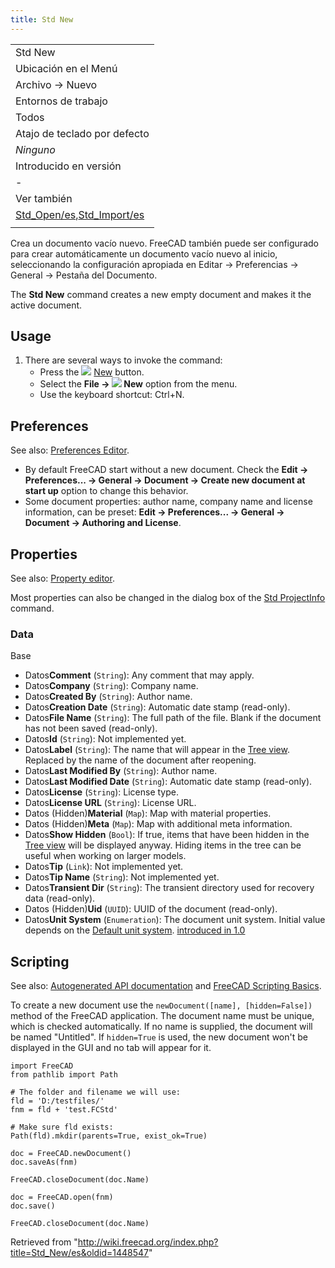 ```yaml
---
title: Std New
---
```

|  |
| --- |
| Std New |
| Ubicación en el Menú |
| Archivo -> Nuevo |
| Entornos de trabajo |
| Todos |
| Atajo de teclado por defecto |
| *Ninguno* |
| Introducido en versión |
| - |
| Ver también |
| [Std\_Open/es](/Std_Open/es "Std Open/es"),[Std\_Import/es](/Std_Import/es "Std Import/es") |
|  |

Crea un documento vacío nuevo. FreeCAD también puede ser configurado para crear automáticamente un documento vacío nuevo al inicio, seleccionando la configuración apropiada en Editar -> Preferencias -> General -> Pestaña del Documento.

The **Std New** command creates a new empty document and makes it the active document.

## Usage

1. There are several ways to invoke the command:
   * Press the ![](/images/Std_New.svg) [New](/Std_New "Std New") button.
   * Select the **File → ![](/images/Std_New.svg) New** option from the menu.
   * Use the keyboard shortcut: Ctrl+N.

## Preferences

See also: [Preferences Editor](/Preferences_Editor "Preferences Editor").

* By default FreeCAD start without a new document. Check the **Edit → Preferences... → General → Document → Create new document at start up** option to change this behavior.
* Some document properties: author name, company name and license information, can be preset: **Edit → Preferences... → General → Document → Authoring and License**.

## Properties

See also: [Property editor](/Property_editor "Property editor").

Most properties can also be changed in the dialog box of the [Std ProjectInfo](/Std_ProjectInfo "Std ProjectInfo") command.

### Data

Base

* Datos**Comment** (`String`): Any comment that may apply.
* Datos**Company** (`String`): Company name.
* Datos**Created By** (`String`): Author name.
* Datos**Creation Date** (`String`): Automatic date stamp (read-only).
* Datos**File Name** (`String`): The full path of the file. Blank if the document has not been saved (read-only).
* Datos**Id** (`String`): Not implemented yet.
* Datos**Label** (`String`): The name that will appear in the [Tree view](/Tree_view "Tree view"). Replaced by the name of the document after reopening.
* Datos**Last Modified By** (`String`): Author name.
* Datos**Last Modified Date** (`String`): Automatic date stamp (read-only).
* Datos**License** (`String`): License type.
* Datos**License URL** (`String`): License URL.
* Datos (Hidden)**Material** (`Map`): Map with material properties.
* Datos (Hidden)**Meta** (`Map`): Map with additional meta information.
* Datos**Show Hidden** (`Bool`): If true, items that have been hidden in the [Tree view](/Tree_view "Tree view") will be displayed anyway. Hiding items in the tree can be useful when working on larger models.
* Datos**Tip** (`Link`): Not implemented yet.
* Datos**Tip Name** (`String`): Not implemented yet.
* Datos**Transient Dir** (`String`): The transient directory used for recovery data (read-only).
* Datos (Hidden)**Uid** (`UUID`): UUID of the document (read-only).
* Datos**Unit System** (`Enumeration`): The document unit system. Initial value depends on the [Default unit system](/Preferences_Editor#General_2 "Preferences Editor"). [introduced in 1.0](/Release_notes_1.0 "Release notes 1.0")

## Scripting

See also: [Autogenerated API documentation](https://freecad.github.io/SourceDoc/) and [FreeCAD Scripting Basics](/FreeCAD_Scripting_Basics "FreeCAD Scripting Basics").

To create a new document use the `newDocument([name], [hidden=False])` method of the FreeCAD application. The document name must be unique, which is checked automatically. If no name is supplied, the document will be named "Untitled". If `hidden=True` is used, the new document won't be displayed in the GUI and no tab will appear for it.

```
import FreeCAD
from pathlib import Path

# The folder and filename we will use:
fld = 'D:/testfiles/'
fnm = fld + 'test.FCStd'

# Make sure fld exists:
Path(fld).mkdir(parents=True, exist_ok=True)

doc = FreeCAD.newDocument()
doc.saveAs(fnm)

FreeCAD.closeDocument(doc.Name)

doc = FreeCAD.open(fnm)
doc.save()

FreeCAD.closeDocument(doc.Name)

```

Retrieved from "<http://wiki.freecad.org/index.php?title=Std_New/es&oldid=1448547>"